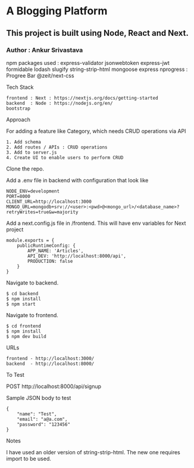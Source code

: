 # A Blogging Platform

## This project is built using Node, React and Next.

### Author : Ankur Srivastava


npm packages used : 
    express-validator 
    jsonwebtoken 
    express-jwt 
    formidable 
    lodash 
    slugify 
    string-strip-html 
    mongoose 
    express
    nprogress : Progree Bar
    @zeit/next-css


Tech Stack

    frontend : Next : https://nextjs.org/docs/getting-started
    backend  : Node : https://nodejs.org/en/
    bootstrap

Approach

For adding a feature like Category, which needs CRUD operations via API

    1. Add schema
    2. Add routes / APIs : CRUD operations
    3. Add to server.js
    4. Create UI to enable users to perform CRUD


Clone the repo.

Add a .env file in backend with configuration that look like

    NODE_ENV=development
    PORT=8000
    CLIENT_URL=http://localhost:3000
    MONGO_URL=mongodb+srv://<user>:<pwd>@<mongo_url>/<database_name>?retryWrites=true&w=majority

Add a next.config.js file in /frontend. This will have env variables for Next project

    module.exports = {
        publicRuntimeConfig: {
            APP_NAME: 'Articles',
            API_DEV: 'http://localhost:8000/api',
            PRODUCTION: false
        }
    }


Navigate to backend.

    $ cd backend
    $ npm install
    $ npm start


Navigate to frontend.

    $ cd frontend
    $ npm install
    $ npm dev build


URLs

    frontend - http://localhost:3000/
    backend  - http://localhost:8000/


To Test

POST http://localhost:8000/api/signup

Sample JSON body to test

    {
        "name": "Test",
        "email": "a@a.com",
        "password": "123456"
    }

Notes

I have used an older version of string-strip-html. The new one requires import to be used.
